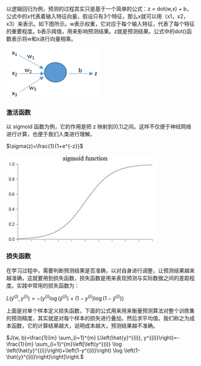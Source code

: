 以逻辑回归为例，预测的过程其实只是基于一个简单的公式：z = dot(w,x) + b，公式中的x代表着输入特征向量，假设只有3个特征，那么x就可以用（x1，x2，x3）来表示。如下图所示。w表示权重，它对应于每个输入特征，代表了每个特征的重要程度。b表示阈值，用来影响预测结果。z就是预测结果。公式中的dot()函数表示将w和x进行向量相乘。

![image.png](./image/05.png)

### 激活函数
以 sigmoid 函数为例，它的作用是把 z 映射到[0,1]之间。这样不仅便于神经网络进行计算，也便于我们人类进行理解。

$\sigma(z)=\frac{1}{1+e^{-z}}$

![image.png](./image/06.png)

### 损失函数
在学习过程中，需要判断预测结果是否准确，以对自身进行调整，让预测结果越来越准确，这就要用到损失函数，损失函数是用来表现预测与实际数据之间的差距程度。实践中常用的损失函数为：

$L\left(\hat{y}^{(i)}, y^{(i)}\right)=-\left(y^{(i)} \log \left(\hat{y}^{(i)}\right)+\left(1-y^{(i)}\right) \log \left(1-\hat{y}^{(i)}\right)\right)$

上面是对单个样本定义损失函数，下面的公式用来用来衡量预测算法对整个训练集的预测精度，其实就是对每个样本的损失进行叠加，然后求平均值。我们称之为成本函数，它的计算结果越大，说明成本越大，预测结果越不准确。

$J(w, b)=\frac{1}{m} \sum_{i=1}^{m} L\left(\hat{y}^{(i)}, y^{(i)}\right)=-\frac{1}{m} \sum_{i=1}^{m}\left[\left(y^{(i)} \log \left(\hat{y}^{(i)}\right)+\left(1-y^{(i)}\right) \log \left(1-\hat{y}^{(i)}\right)\right]\right.$
